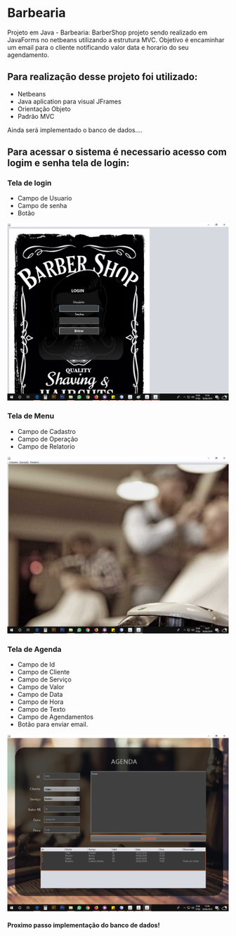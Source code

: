 # Barbearia
Projeto em Java - Barbearia: BarberShop  projeto sendo realizado em JavaForms no netbeans utilizando a estrutura MVC. Objetivo é encaminhar um email para o cliente notificando valor data e horario do seu agendamento.




##  Para realização desse projeto foi utilizado:

  - Netbeans  <br>
  - Java aplication para visual JFrames<br>
  - Orientação Objeto<br>
  - Padrão MVC <br>
  
  Ainda será implementado o banco de dados.... 

## Para acessar o sistema é necessario acesso com logim e senha tela de login:

### Tela de login

- Campo de Usuario 
- Campo de senha
- Botão

![Primeira tela](/_interface/Tela%20Login.jpg "Tela de login")



### Tela de Menu

- Campo de Cadastro
- Campo de Operação
- Campo de Relatorio

![Segunda tela](/_interface/Tela%20Menu%20Princiapal.jpg  "Tela de menu")

### Tela de Agenda

- Campo de Id
- Campo de Cliente
- Campo de Serviço
- Campo de Valor
- Campo de Data
- Campo de Hora
- Campo de Texto 
- Campo de Agendamentos
- Botão para enviar email.


![Terceira tela](/_interface/Agenda1.png "Tela de Agendamento")




#### Proximo passo implementação do banco de dados!


